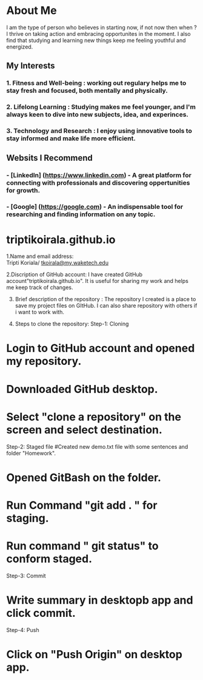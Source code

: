 # About Me
I am the type of person who believes in starting now, if not now then when ? I thrive on taking action and embracing opportunites in the moment. I also find that studying and learning new things keep me feeling youthful and energized.

## My Interests
  ### 1. Fitness and Well-being : working out regulary helps me to stay fresh and focused, both mentally and physically.
  ### 2. Lifelong Learning : Studying makes me feel younger, and I'm always keen to dive into new subjects, idea, and experinces.
  ### 3. Technology and Research : I enjoy using innovative tools to stay informed and make life more efficient.
  
## Websits I Recommend
  ### - [LinkedIn] (https://www.linkedin.com) - A great platform for connecting with professionals and discovering oppertunities for growth.
  ### - [Google] (https://google.com) - An indispensable tool for  researching and finding information on any topic.
  





# triptikoirala.github.io

1.Name and email address:  
Tripti Koriala/ tkoirala@my.waketech.edu

2.Discription of GitHub account: 
I have created GitHub account"triptikoirala.github.io". It is useful for sharing my work and helps me keep track of changes.

3. Brief description of the repository : 
The repository I created is a place to save my project files on GItHub. I can also share repository with others if i want to work with.

4. Steps to clone the repository:
Step-1: Cloning 
# Login to GitHub account and opened my repository. 
# Downloaded GitHub desktop.
# Select "clone a repository" on the screen and select destination.

Step-2: Staged file
#Created new demo.txt file with some sentences and folder "Homework". 
# Opened GitBash on the folder. 
# Run Command "git add . " for staging.
# Run command " git status" to conform staged.

Step-3: Commit 
# Write summary in desktopb app and click commit. 

Step-4: Push 
# Click on "Push Origin" on desktop app.
